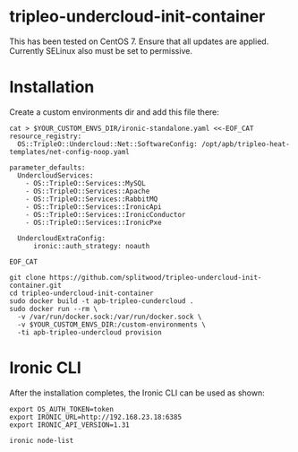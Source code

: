 # tripleo-undercloud-init-container

This has been tested on CentOS 7. Ensure that all updates are applied.
Currently SELinux also must be set to permissive.

Installation
============

Create a custom environments dir and add this file there:

    cat > $YOUR_CUSTOM_ENVS_DIR/ironic-standalone.yaml <<-EOF_CAT
    resource_registry:
      OS::TripleO::Undercloud::Net::SoftwareConfig: /opt/apb/tripleo-heat-templates/net-config-noop.yaml

    parameter_defaults:
      UndercloudServices:
        - OS::TripleO::Services::MySQL
        - OS::TripleO::Services::Apache
        - OS::TripleO::Services::RabbitMQ
        - OS::TripleO::Services::IronicApi
        - OS::TripleO::Services::IronicConductor
        - OS::TripleO::Services::IronicPxe

      UndercloudExtraConfig:
          ironic::auth_strategy: noauth

    EOF_CAT

    git clone https://github.com/splitwood/tripleo-undercloud-init-container.git
    cd tripleo-undercloud-init-container
    sudo docker build -t apb-tripleo-cundercloud .
    sudo docker run --rm \
      -v /var/run/docker.sock:/var/run/docker.sock \
      -v $YOUR_CUSTOM_ENVS_DIR:/custom-environments \
      -ti apb-tripleo-undercloud provision

Ironic CLI
==========

After the installation completes, the Ironic CLI can be used as shown:

    export OS_AUTH_TOKEN=token
    export IRONIC_URL=http://192.168.23.18:6385
    export IRONIC_API_VERSION=1.31

    ironic node-list
